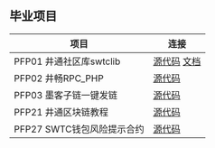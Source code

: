 ## 毕业项目

| 项目                      | 连接                                      |
|---------------------------|-------------------------------------------|
| PFP01 井通社区库swtclib   | [源代码](https://github.com/swtcca/swtclib) [文档](https://swtcdoc.netlify.com) |
| PFP02 井畅RPC_PHP         | [源代码](https://github.com/JCCDex/jcc_rpc_php)|
| PFP03 墨客子链一键发链    | [源代码](https://github.com/gwang74/moac_xpress.git)|
| PFP21 井通区块链教程      | [源代码](https://github.com/JCCDex/jingtum_doc)|
| PFP27 SWTC钱包风险提示合约| [源代码](https://github.com/JCCDex/swtc-account-credit)|
